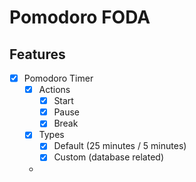 # Pomodoro FODA

## Features

- [x] Pomodoro Timer
  - [x] Actions
    - [x] Start
    - [x] Pause
    - [x] Break
  - [x] Types
    - [x] Default (25 minutes / 5 minutes)
    - [x] Custom (database related)
  - 
